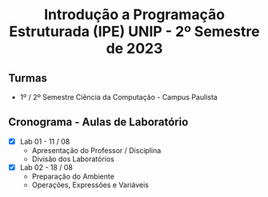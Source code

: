 <h1 align="center">
    Introdução a Programação Estruturada (IPE) UNIP - 2º Semestre de 2023
</h1>

## Turmas
- 1º / 2º Semestre Ciência da Computação - Campus Paulista

## Cronograma - Aulas de Laboratório 

- [x]  Lab 01 - 11 / 08
    - Apresentação do Professor / Disciplina
    - Divisão dos Laboratórios
- [x]  Lab 02 - 18 / 08
    - Preparação do Ambiente
    - Operações, Expressões e Variáveis
